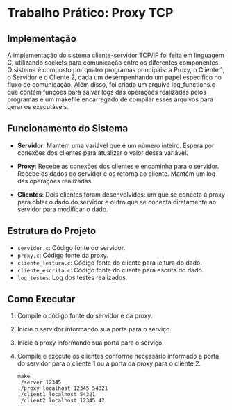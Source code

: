 # Trabalho Prático: Proxy TCP

## Implementação

A implementação do sistema cliente-servidor TCP/IP foi feita em linguagem C, utilizando sockets para comunicação entre os diferentes componentes. O sistema é composto por quatro programas principais: a Proxy, o Cliente 1, o Servidor e o Cliente 2, cada um desempenhando um papel específico no fluxo de comunicação. Além disso, foi criado um arquivo log_functions.c que contém funções para salvar logs das operações realizadas pelos programas e um makefile encarregado de compilar esses arquivos para gerar os executáveis.

## Funcionamento do Sistema

- **Servidor**: Mantém uma variável que é um número inteiro. Espera por conexões dos clientes para atualizar o valor dessa variável.

- **Proxy**: Recebe as conexões dos clientes e encaminha para o servidor. Recebe os dados do servidor e os retorna ao cliente. Mantém um log das operações realizadas.

- **Clientes**: Dois clientes foram desenvolvidos: um que se conecta à proxy para obter o dado do servidor e outro que se conecta diretamente ao servidor para modificar o dado.

## Estrutura do Projeto

- `servidor.c`: Código fonte do servidor.
- `proxy.c`: Código fonte da proxy.
- `cliente_leitura.c`: Código fonte do cliente para leitura do dado.
- `cliente_escrita.c`: Código fonte do cliente para escrita do dado.
- `log_testes`: Log dos testes realizados.

## Como Executar

1. Compile o código fonte do servidor e da proxy.
2. Inicie o servidor informando sua porta para o serviço.
3. Inicie a proxy informando sua porta para o serviço.
4. Compile e execute os clientes conforme necessário informado a porta do servidor para o cliente 1 ou a porta da proxy para o cliente 2.

       make
       ./server 12345
       ./proxy localhost 12345 54321
       ./client1 localhost 54321
       ./client2 localhost 12345 42


